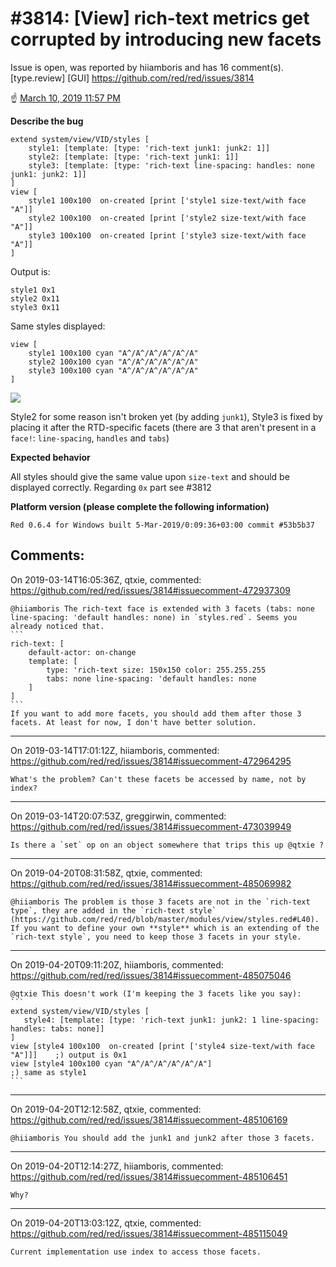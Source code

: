 
#3814: [View] rich-text metrics get corrupted by introducing new facets
================================================================================
Issue is open, was reported by hiiamboris and has 16 comment(s).
[type.review] [GUI]
<https://github.com/red/red/issues/3814>

:point_up: [March 10, 2019 11:57 PM](https://gitter.im/red/red/gui-branch?at=5c857a30e527821f0a38208d)

**Describe the bug**
```
extend system/view/VID/styles [
	style1: [template: [type: 'rich-text junk1: junk2: 1]]
	style2: [template: [type: 'rich-text junk1: 1]]
	style3: [template: [type: 'rich-text line-spacing: handles: none junk1: junk2: 1]]
] 
view [
	style1 100x100  on-created [print ['style1 size-text/with face "A"]]
	style2 100x100  on-created [print ['style2 size-text/with face "A"]]
	style3 100x100  on-created [print ['style3 size-text/with face "A"]]
]
```
Output is:
```
style1 0x1
style2 0x11
style3 0x11
```

Same styles displayed:
```
view [
	style1 100x100 cyan "A^/A^/A^/A^/A^/A"
	style2 100x100 cyan "A^/A^/A^/A^/A^/A"
	style3 100x100 cyan "A^/A^/A^/A^/A^/A"
]
```
![](https://i.gyazo.com/eb90458b406e4f49811c1138014b4a22.png)

Style2 for some reason isn't broken yet (by adding `junk1`), Style3 is fixed by placing it after the RTD-specific facets (there are 3 that aren't present in a `face!`: `line-spacing`, `handles` and `tabs`)

**Expected behavior**

All styles should give the same value upon `size-text` and should be displayed correctly.
Regarding `0x` part see #3812 

**Platform version (please complete the following information)**
```
Red 0.6.4 for Windows built 5-Mar-2019/0:09:36+03:00 commit #53b5b37
```



Comments:
--------------------------------------------------------------------------------

On 2019-03-14T16:05:36Z, qtxie, commented:
<https://github.com/red/red/issues/3814#issuecomment-472937309>

    @hiiamboris The rich-text face is extended with 3 facets (tabs: none line-spacing: 'default handles: none) in `styles.red`. Seems you already noticed that.
    ```
    rich-text: [
    	default-actor: on-change
    	template: [
    		type: 'rich-text size: 150x150 color: 255.255.255
    		tabs: none line-spacing: 'default handles: none
    	]
    ]
    ```
    If you want to add more facets, you should add them after those 3 facets. At least for now, I don't have better solution.

--------------------------------------------------------------------------------

On 2019-03-14T17:01:12Z, hiiamboris, commented:
<https://github.com/red/red/issues/3814#issuecomment-472964295>

    What's the problem? Can't these facets be accessed by name, not by index?

--------------------------------------------------------------------------------

On 2019-03-14T20:07:53Z, greggirwin, commented:
<https://github.com/red/red/issues/3814#issuecomment-473039949>

    Is there a `set` op on an object somewhere that trips this up @qtxie ?

--------------------------------------------------------------------------------

On 2019-04-20T08:31:58Z, qtxie, commented:
<https://github.com/red/red/issues/3814#issuecomment-485069982>

    @hiiamboris The problem is those 3 facets are not in the `rich-text type`, they are added in the `rich-text style` (https://github.com/red/red/blob/master/modules/view/styles.red#L40). If you want to define your own **style** which is an extending of the `rich-text style`, you need to keep those 3 facets in your style.

--------------------------------------------------------------------------------

On 2019-04-20T09:11:20Z, hiiamboris, commented:
<https://github.com/red/red/issues/3814#issuecomment-485075046>

    @qtxie This doesn't work (I'm keeping the 3 facets like you say):
    ```
    extend system/view/VID/styles [
       style4: [template: [type: 'rich-text junk1: junk2: 1 line-spacing: handles: tabs: none]]
    ]
    view [style4 100x100  on-created [print ['style4 size-text/with face "A"]]]    ;) output is 0x1
    view [style4 100x100 cyan "A^/A^/A^/A^/A^/A"]                                  ;) same as style1
    ```

--------------------------------------------------------------------------------

On 2019-04-20T12:12:58Z, qtxie, commented:
<https://github.com/red/red/issues/3814#issuecomment-485106169>

    @hiiamboris You should add the junk1 and junk2 after those 3 facets.

--------------------------------------------------------------------------------

On 2019-04-20T12:14:27Z, hiiamboris, commented:
<https://github.com/red/red/issues/3814#issuecomment-485106451>

    Why?

--------------------------------------------------------------------------------

On 2019-04-20T13:03:12Z, qtxie, commented:
<https://github.com/red/red/issues/3814#issuecomment-485115049>

    Current implementation use index to access those facets.

